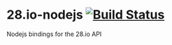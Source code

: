 28.io-nodejs [![Build Status](https://travis-ci.org/28msec/28.io-nodejs.svg)](https://travis-ci.org/28msec/28.io-nodejs)
============

Nodejs bindings for the 28.io API
